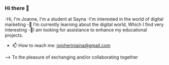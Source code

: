 ### Hi there 👋

-Hi, I'm Joanne, I'm a student at Sayna
-I'm interested in the world of digital marketing
-🌱 I’m currently learning about the digital world, Which I find very interesting
-🤔I am looking for assistance to enhance my educational projects.
- 📫 How to reach me: jojoheriniaina@gmail.com
 
--> To the pleasure of exchanging and/or collaborating together
